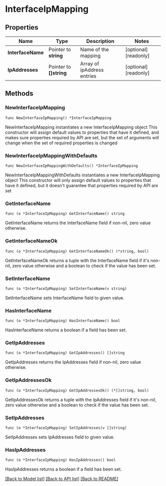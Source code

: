 # InterfaceIpMapping

## Properties

Name | Type | Description | Notes
------------ | ------------- | ------------- | -------------
**InterfaceName** | Pointer to **string** | Name of the mapping | [optional] [readonly] 
**IpAddresses** | Pointer to **[]string** | Array of ipAddress entries | [optional] [readonly] 

## Methods

### NewInterfaceIpMapping

`func NewInterfaceIpMapping() *InterfaceIpMapping`

NewInterfaceIpMapping instantiates a new InterfaceIpMapping object
This constructor will assign default values to properties that have it defined,
and makes sure properties required by API are set, but the set of arguments
will change when the set of required properties is changed

### NewInterfaceIpMappingWithDefaults

`func NewInterfaceIpMappingWithDefaults() *InterfaceIpMapping`

NewInterfaceIpMappingWithDefaults instantiates a new InterfaceIpMapping object
This constructor will only assign default values to properties that have it defined,
but it doesn't guarantee that properties required by API are set

### GetInterfaceName

`func (o *InterfaceIpMapping) GetInterfaceName() string`

GetInterfaceName returns the InterfaceName field if non-nil, zero value otherwise.

### GetInterfaceNameOk

`func (o *InterfaceIpMapping) GetInterfaceNameOk() (*string, bool)`

GetInterfaceNameOk returns a tuple with the InterfaceName field if it's non-nil, zero value otherwise
and a boolean to check if the value has been set.

### SetInterfaceName

`func (o *InterfaceIpMapping) SetInterfaceName(v string)`

SetInterfaceName sets InterfaceName field to given value.

### HasInterfaceName

`func (o *InterfaceIpMapping) HasInterfaceName() bool`

HasInterfaceName returns a boolean if a field has been set.

### GetIpAddresses

`func (o *InterfaceIpMapping) GetIpAddresses() []string`

GetIpAddresses returns the IpAddresses field if non-nil, zero value otherwise.

### GetIpAddressesOk

`func (o *InterfaceIpMapping) GetIpAddressesOk() (*[]string, bool)`

GetIpAddressesOk returns a tuple with the IpAddresses field if it's non-nil, zero value otherwise
and a boolean to check if the value has been set.

### SetIpAddresses

`func (o *InterfaceIpMapping) SetIpAddresses(v []string)`

SetIpAddresses sets IpAddresses field to given value.

### HasIpAddresses

`func (o *InterfaceIpMapping) HasIpAddresses() bool`

HasIpAddresses returns a boolean if a field has been set.


[[Back to Model list]](../README.md#documentation-for-models) [[Back to API list]](../README.md#documentation-for-api-endpoints) [[Back to README]](../README.md)


